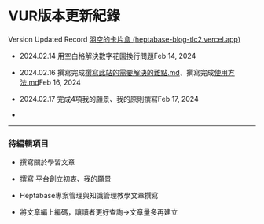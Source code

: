 # VUR版本更新紀錄

Version Updated Record [羽空的卡片盒 (](https://heptabase-blog-tlc2.vercel.app/post?note-id=d47a1427-3c90-4ce2-9bf3-b7fab60cb05e&active-note-id=d47a1427-3c90-4ce2-9bf3-b7fab60cb05e)[heptabase-blog-tlc2.vercel.app](heptabase-blog-tlc2.vercel.app)[)](https://heptabase-blog-tlc2.vercel.app/post?note-id=d47a1427-3c90-4ce2-9bf3-b7fab60cb05e&active-note-id=d47a1427-3c90-4ce2-9bf3-b7fab60cb05e)

- 2024\.02.14 用空白格解決數字花園換行問題Feb 14, 2024　　　　

- 2024\.02.16 撰寫完成[撰寫此站的需要解決的難點.md](./撰寫此站的需要解決的難點.md)、撰寫完成[使用方法.md](./使用方法.md)Feb 16, 2024

- 2024\.02.17 完成4項我的願景、我的原則撰寫Feb 17, 2024

- 

---

### 待編輯項目

- 撰寫關於學習文章

- 撰寫 平台創立初衷、我的願景

- Heptabase專案管理與知識管理教學文章撰寫

- 將文章編上編碼，讓讀者更好查詢→文章量多再建立


